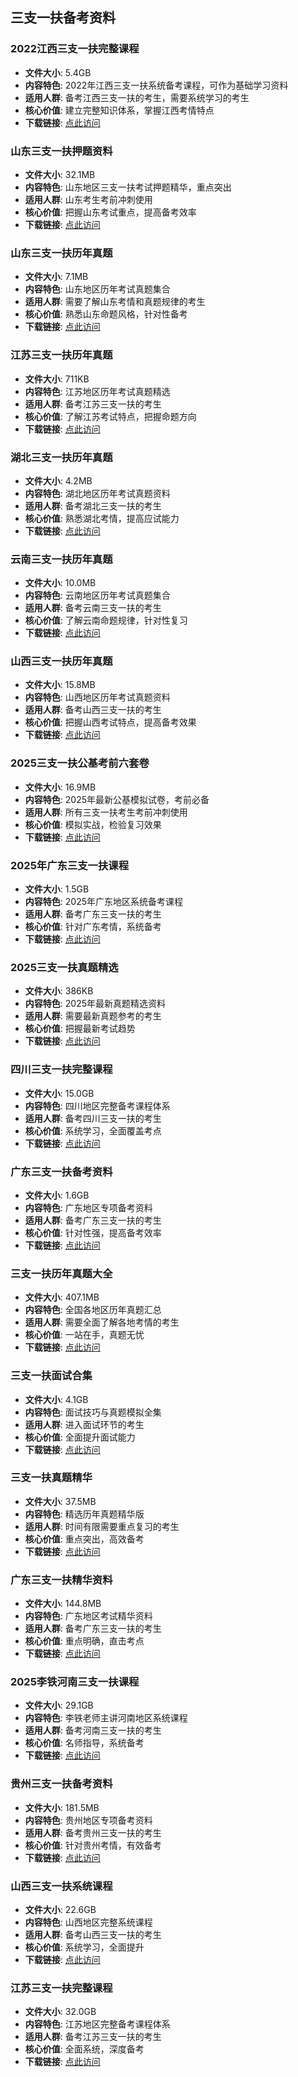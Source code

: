 ## 三支一扶备考资料

### 2022江西三支一扶完整课程
- **文件大小**: 5.4GB
- **内容特色**: 2022年江西三支一扶系统备考课程，可作为基础学习资料
- **适用人群**: 备考江西三支一扶的考生，需要系统学习的考生
- **核心价值**: 建立完整知识体系，掌握江西考情特点
- **下载链接**: [点此访问](https://pan.quark.cn/s/a8001cba8408)

### 山东三支一扶押题资料
- **文件大小**: 32.1MB
- **内容特色**: 山东地区三支一扶考试押题精华，重点突出
- **适用人群**: 山东考生考前冲刺使用
- **核心价值**: 把握山东考试重点，提高备考效率
- **下载链接**: [点此访问](https://pan.quark.cn/s/bd66096711da)

### 山东三支一扶历年真题
- **文件大小**: 7.1MB
- **内容特色**: 山东地区历年考试真题集合
- **适用人群**: 需要了解山东考情和真题规律的考生
- **核心价值**: 熟悉山东命题风格，针对性备考
- **下载链接**: [点此访问](https://pan.quark.cn/s/1efc1aada962)

### 江苏三支一扶历年真题
- **文件大小**: 711KB
- **内容特色**: 江苏地区历年考试真题精选
- **适用人群**: 备考江苏三支一扶的考生
- **核心价值**: 了解江苏考试特点，把握命题方向
- **下载链接**: [点此访问](https://pan.quark.cn/s/681ce1038269)

### 湖北三支一扶历年真题
- **文件大小**: 4.2MB
- **内容特色**: 湖北地区历年考试真题资料
- **适用人群**: 备考湖北三支一扶的考生
- **核心价值**: 熟悉湖北考情，提高应试能力
- **下载链接**: [点此访问](https://pan.quark.cn/s/7cfc1cf33a9a)

### 云南三支一扶历年真题
- **文件大小**: 10.0MB
- **内容特色**: 云南地区历年考试真题集合
- **适用人群**: 备考云南三支一扶的考生
- **核心价值**: 了解云南命题规律，针对性复习
- **下载链接**: [点此访问](https://pan.quark.cn/s/266662ea89e1)

### 山西三支一扶历年真题
- **文件大小**: 15.8MB
- **内容特色**: 山西地区历年考试真题资料
- **适用人群**: 备考山西三支一扶的考生
- **核心价值**: 把握山西考试特点，提高备考效果
- **下载链接**: [点此访问](https://pan.quark.cn/s/444713427e3e)

### 2025三支一扶公基考前六套卷
- **文件大小**: 16.9MB
- **内容特色**: 2025年最新公基模拟试卷，考前必备
- **适用人群**: 所有三支一扶考生考前冲刺使用
- **核心价值**: 模拟实战，检验复习效果
- **下载链接**: [点此访问](https://pan.quark.cn/s/a51023f64ed9)

### 2025年广东三支一扶课程
- **文件大小**: 1.5GB
- **内容特色**: 2025年广东地区系统备考课程
- **适用人群**: 备考广东三支一扶的考生
- **核心价值**: 针对广东考情，系统备考
- **下载链接**: [点此访问](https://pan.quark.cn/s/db02e125bb07)

### 2025三支一扶真题精选
- **文件大小**: 386KB
- **内容特色**: 2025年最新真题精选资料
- **适用人群**: 需要最新真题参考的考生
- **核心价值**: 把握最新考试趋势
- **下载链接**: [点此访问](https://pan.quark.cn/s/714f443fc19e)

### 四川三支一扶完整课程
- **文件大小**: 15.0GB
- **内容特色**: 四川地区完整备考课程体系
- **适用人群**: 备考四川三支一扶的考生
- **核心价值**: 系统学习，全面覆盖考点
- **下载链接**: [点此访问](https://pan.quark.cn/s/fa493d214951)

### 广东三支一扶备考资料
- **文件大小**: 1.6GB
- **内容特色**: 广东地区专项备考资料
- **适用人群**: 备考广东三支一扶的考生
- **核心价值**: 针对性强，提高备考效率
- **下载链接**: [点此访问](https://pan.quark.cn/s/044395bae580)

### 三支一扶历年真题大全
- **文件大小**: 407.1MB
- **内容特色**: 全国各地区历年真题汇总
- **适用人群**: 需要全面了解各地考情的考生
- **核心价值**: 一站在手，真题无忧
- **下载链接**: [点此访问](https://pan.quark.cn/s/88393d819608)

### 三支一扶面试合集
- **文件大小**: 4.1GB
- **内容特色**: 面试技巧与真题模拟全集
- **适用人群**: 进入面试环节的考生
- **核心价值**: 全面提升面试能力
- **下载链接**: [点此访问](https://pan.quark.cn/s/01397a93bacb)

### 三支一扶真题精华
- **文件大小**: 37.5MB
- **内容特色**: 精选历年真题精华版
- **适用人群**: 时间有限需要重点复习的考生
- **核心价值**: 重点突出，高效备考
- **下载链接**: [点此访问](https://pan.quark.cn/s/a134cdf4c60b)

### 广东三支一扶精华资料
- **文件大小**: 144.8MB
- **内容特色**: 广东地区考试精华资料
- **适用人群**: 备考广东三支一扶的考生
- **核心价值**: 重点明确，直击考点
- **下载链接**: [点此访问](https://pan.quark.cn/s/70dc75f6a616)

### 2025李铁河南三支一扶课程
- **文件大小**: 29.1GB
- **内容特色**: 李铁老师主讲河南地区系统课程
- **适用人群**: 备考河南三支一扶的考生
- **核心价值**: 名师指导，系统备考
- **下载链接**: [点此访问](https://pan.quark.cn/s/2944f07eece9)

### 贵州三支一扶备考资料
- **文件大小**: 181.5MB
- **内容特色**: 贵州地区专项备考资料
- **适用人群**: 备考贵州三支一扶的考生
- **核心价值**: 针对贵州考情，有效备考
- **下载链接**: [点此访问](https://pan.quark.cn/s/5005003b941e)

### 山西三支一扶系统课程
- **文件大小**: 22.6GB
- **内容特色**: 山西地区完整系统课程
- **适用人群**: 备考山西三支一扶的考生
- **核心价值**: 系统学习，全面提升
- **下载链接**: [点此访问](https://pan.quark.cn/s/800855bc97b0)

### 江苏三支一扶完整课程
- **文件大小**: 32.0GB
- **内容特色**: 江苏地区完整备考课程体系
- **适用人群**: 备考江苏三支一扶的考生
- **核心价值**: 全面系统，深度备考
- **下载链接**: [点此访问](https://pan.quark.cn/s/42c9ee24f523)

